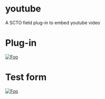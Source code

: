 # youtube
A SCTO field plug-in to embed youtube video

# Plug-in
<a href="https://github.com/mehrabali/youtube/raw/master/youtube.fieldplugin.zip" rel="Download plug-in">![Foo](https://raw.githubusercontent.com/surveycto/baseline-text/master/extras/download-button.png)</a>


# Test form
<a href="https://github.com/mehrabali/youtube/raw/master/youtube.fieldplugin.zip" rel="Download plug-in">![Foo](https://raw.githubusercontent.com/surveycto/baseline-text/master/extras/download-button.png)</a>
